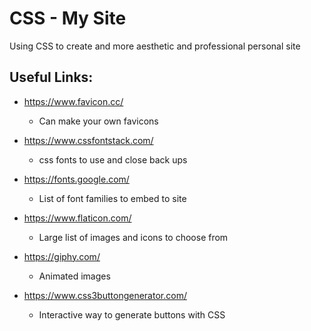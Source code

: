 # CSS - My Site

Using CSS to create and more aesthetic and professional personal site

## Useful Links:
- https://www.favicon.cc/
    - Can make your own favicons

- https://www.cssfontstack.com/
    - css fonts to use and close back ups

- https://fonts.google.com/
    - List of font families to embed to site

- https://www.flaticon.com/
    - Large list of images and icons to choose from

- https://giphy.com/
    - Animated images

- https://www.css3buttongenerator.com/
    - Interactive way to generate buttons with CSS
